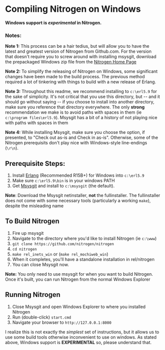 # Compiling Nitrogen on Windows

**Windows support is *experimental* in Nitrogen.**

### Notes:

**Note 1:** This process can be a hair tedius, but will allow you to have the latest
and greatest version of Nitrogen from Github.com.  For the version that doesn't
require you to screw around with installing msysgit, download the prepackaged
Windows zip file from the [Nitrogen Home Page](http://www.nitrogenproject.com)

**Note 2:** To simplify the releasing of Nitrogen on Windows, some significant
changes have been made to the build process. The previous method required a
lot of tinkering with things to build with a new release of Erlang.

**Note 3:** Throughout this readme, we recommend installing to `c:\erl5.9` for the
sake of simplicity.  It's not critical that you use this directory, but -- and it should
go without saying -- if you choose to install into another directory, make sure you
reference that directory everywhere.  The only **strong** recommendation we make
is to avoid paths with spaces in them (ie `c:\program files\erl5.9`). Msysgit has
a bit of a history of not playing nice with paths with spaces in them

**Note 4:** While installing Msysgit, make sure you choose the option, if presented,
to "Check out as-is and Check in as-is". Otherwise, some of the Nitrogen prerequisits
don't play nice with Windows-style line-endings (`\r\n`).

## Prerequisite Steps:

1. Install [Erlang](http://www.erlang.org/download.html) (Recommended R15B+) for Windows into `c:\erl5.9`
2. Make sure `c:\erl5.9\bin` is in your windows PATH
3. Get [Msysgit](http://code.google.com/p/msysgit/downloads/list) and install to `c:\msysgit` (the default). 

**Note**: Download the Msysgit netinstaller, **not** the fullinstaller.  The 
fullinstaller does not come with some necessary tools (particularly a working
`make`), despite the misleading name

## To Build Nitrogen

1. Fire up msysgit
2. Navigate to the directory where you'd like to install Nitrogen (ie `c:\www`)
3. `git clone https://github.com/nitrogen/nitrogen`
4. `cd nitrogen`
5. `make rel_inets_win` or (`make rel_mochiweb_win`)
6. When it completes, you'll have a standalone installation in rel/nitrogen
7. You can close Msysgit now.

**Note:** You only need to use msysgit for when you want to build Nitrogen.
Once it's built, you can run Nitrogen from the normal Windows Explorer

## Running Nitrogen

1. Close Msysgit and open Windows Explorer to where you installed Nitrogen
2. Run (double-click) `start.cmd`
3. Navigate your browser to `http://127.0.0.1:8000`


I realize this is not exactly the *simplest* set of instructions, but it allows
us to use some build tools otherwise inconvenient to use on windows.  As stated
above, Windows support is **EXPERIMENTAL** so, please understand that.
